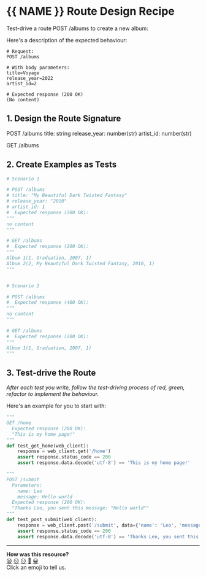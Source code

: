 # {{ NAME }} Route Design Recipe

Test-drive a route POST /albums to create a new album:


Here's a description of the expected behaviour:
```
# Request:
POST /albums

# With body parameters:
title=Voyage
release_year=2022
artist_id=2

# Expected response (200 OK)
(No content)
```
## 1. Design the Route Signature

POST /albums
  title: string
  release_year: number(str)
  artist_id: number(str)

GET /albums


## 2. Create Examples as Tests


```python
# Scenario 1

# POST /albums
# title: "My Beautiful Dark Twisted Fantasy"
# release_year: "2010"
# artist_id: 1
#  Expected response (200 OK):
"""
no content
"""

# GET /albums
#  Expected response (200 OK):
"""
Album 1(1, Graduation, 2007, 1)
Album 2(2, My Beautiful Dark Twisted Fantasy, 2010, 1)
"""


# Scenario 2

# POST /albums
#  Expected response (400 OK):
"""
no content
"""

# GET /albums
#  Expected response (200 OK):
"""
Album 1(1, Graduation, 2007, 1)
"""

```

## 3. Test-drive the Route

_After each test you write, follow the test-driving process of red, green, refactor to implement the behaviour._

Here's an example for you to start with:

```python
"""
GET /home
  Expected response (200 OK):
  "This is my home page!"
"""
def test_get_home(web_client):
    response = web_client.get('/home')
    assert response.status_code == 200
    assert response.data.decode('utf-8') == 'This is my home page!'

"""
POST /submit
  Parameters:
    name: Leo
    message: Hello world
  Expected response (200 OK):
  "Thanks Leo, you sent this message: "Hello world""
"""
def test_post_submit(web_client):
    response = web_client.post('/submit', data={'name': 'Leo', 'message': 'Hello world'})
    assert response.status_code == 200
    assert response.data.decode('utf-8') == 'Thanks Leo, you sent this message: "Hello world"'
```


<!-- BEGIN GENERATED SECTION DO NOT EDIT -->

---

**How was this resource?**  
[😫](https://airtable.com/shrUJ3t7KLMqVRFKR?prefill_Repository=makersacademy%2Fweb-applications-in-python&prefill_File=resources%2Fplain_route_recipe_template.md&prefill_Sentiment=😫) [😕](https://airtable.com/shrUJ3t7KLMqVRFKR?prefill_Repository=makersacademy%2Fweb-applications-in-python&prefill_File=resources%2Fplain_route_recipe_template.md&prefill_Sentiment=😕) [😐](https://airtable.com/shrUJ3t7KLMqVRFKR?prefill_Repository=makersacademy%2Fweb-applications-in-python&prefill_File=resources%2Fplain_route_recipe_template.md&prefill_Sentiment=😐) [🙂](https://airtable.com/shrUJ3t7KLMqVRFKR?prefill_Repository=makersacademy%2Fweb-applications-in-python&prefill_File=resources%2Fplain_route_recipe_template.md&prefill_Sentiment=🙂) [😀](https://airtable.com/shrUJ3t7KLMqVRFKR?prefill_Repository=makersacademy%2Fweb-applications-in-python&prefill_File=resources%2Fplain_route_recipe_template.md&prefill_Sentiment=😀)  
Click an emoji to tell us.

<!-- END GENERATED SECTION DO NOT EDIT -->
